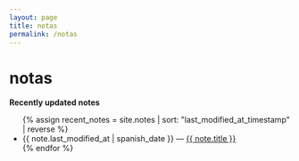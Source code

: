 ```yaml
---
layout: page
title: notas
permalink: /notas
---
```

 <h1 class="dark-gray f5 f4-l mt0">notas</h1>


<strong>Recently updated notes</strong>

<ul>
  {% assign recent_notes = site.notes | sort: "last_modified_at_timestamp" | reverse %}
    <li>
      {{ note.last_modified_at | spanish_date }} — <a class="internal-link" href="{{ site.baseurl }}{{ note.url }}">{{ note.title }}</a>
    </li>
  {% endfor %}
</ul>

<style>
  .wrapper {
    max-width: 46em;
  }
</style>
